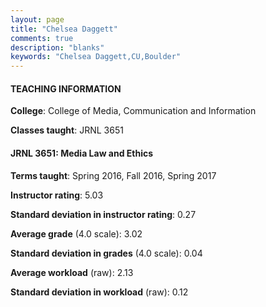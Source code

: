 ```yaml
---
layout: page
title: "Chelsea Daggett" 
comments: true
description: "blanks"
keywords: "Chelsea Daggett,CU,Boulder"
---
```

<head>
<script src="https://ajax.googleapis.com/ajax/libs/jquery/2.1.3/jquery.min.js"></script>
<script src="https://dl.dropboxusercontent.com/s/pc42nxpaw1ea4o9/highcharts.js?dl=0"></script>
<!-- <script src="../assets/js/highcharts.js"></script> -->
<style type="text/css">@font-face {
	font-family: "Bebas Neue";
	src: url(https://www.filehosting.org/file/details/544349/BebasNeue Regular.otf) format("opentype");
	}
	h1.Bebas { 
		font-family: "Bebas Neue", Verdana, Tahoma;
	}
</style>
</head>
	   
#### TEACHING INFORMATION

**College**: College of Media, Communication and Information

**Classes taught**: JRNL 3651

#### JRNL 3651: Media Law and Ethics

**Terms taught**: Spring 2016, Fall 2016, Spring 2017

**Instructor rating**: 5.03

**Standard deviation in instructor rating**: 0.27

**Average grade** (4.0 scale): 3.02

**Standard deviation in grades** (4.0 scale): 0.04

**Average workload** (raw): 2.13

**Standard deviation in workload** (raw): 0.12

